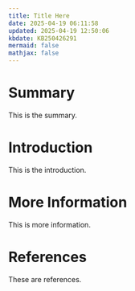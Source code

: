 ```yaml
---
title: Title Here
date: 2025-04-19 06:11:58
updated: 2025-04-19 12:50:06
kbdate: KB250426291
mermaid: false
mathjax: false
---
```


# Summary

This is the summary.

# Introduction

This is the introduction.

# More Information

This is more information.

# References

These are references.


